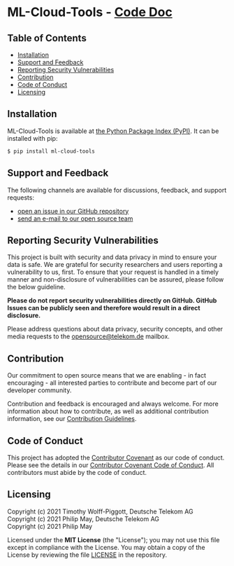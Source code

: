 # ML-Cloud-Tools - [Code Doc](https://telekom.github.io/ml-cloud-tools/)

## Table of Contents

- [Installation](#installation)
- [Support and Feedback](#support-and-feedback)
- [Reporting Security Vulnerabilities](#reporting-security-vulnerabilities)
- [Contribution](#contribution)
- [Code of Conduct](#code-of-conduct)
- [Licensing](#licensing)

## Installation

ML-Cloud-Tools is available at [the Python Package Index (PyPI)](https://pypi.org/project/ml-cloud-tools/).
It can be installed with pip:

```bash
$ pip install ml-cloud-tools
```

## Support and Feedback

The following channels are available for discussions, feedback, and support requests:

- [open an issue in our GitHub repository](https://github.com/telekom/ml-cloud-tools/issues/new/choose)
- [send an e-mail to our open source team](mailto:opensource@telekom.de)

## Reporting Security Vulnerabilities

This project is built with security and data privacy in mind to ensure your data is safe.
We are grateful for security researchers and users reporting a vulnerability to us, first.
To ensure that your request is handled in a timely manner and non-disclosure of vulnerabilities
can be assured, please follow the below guideline.

**Please do not report security vulnerabilities directly on GitHub.
GitHub Issues can be publicly seen and therefore would result in a direct disclosure.**

Please address questions about data privacy, security concepts,
and other media requests to the [opensource@telekom.de](mailto:opensource@telekom.de) mailbox.

## Contribution

Our commitment to open source means that we are enabling - in fact encouraging - all interested
parties to contribute and become part of our developer community.

Contribution and feedback is encouraged and always welcome. For more information about how to
contribute, as well as additional contribution information, see our
[Contribution Guidelines](https://github.com/telekom/ml-cloud-tools/blob/main/CONTRIBUTING.md).

## Code of Conduct

This project has adopted the [Contributor Covenant](https://www.contributor-covenant.org/)
as our code of conduct. Please see the details in our
[Contributor Covenant Code of Conduct](https://github.com/telekom/ml-cloud-tools/blob/main/CODE_OF_CONDUCT.md).
All contributors must abide by the code of conduct.

## Licensing

Copyright (c) 2021 Timothy Wolff-Piggott, Deutsche Telekom AG<br/>
Copyright (c) 2021 Philip May, Deutsche Telekom AG<br/>
Copyright (c) 2021 Philip May

Licensed under the **MIT License** (the "License"); you may not use this file except in compliance with the License.
You may obtain a copy of the License by reviewing the file
[LICENSE](https://github.com/telekom/ml-cloud-tools/blob/main/LICENSE) in the repository.
